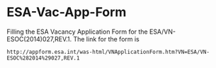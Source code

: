 # ESA-Vac-App-Form
Filling the ESA Vacancy Application Form for the ESA/VN-ESOC(2014)027,REV.1. The link for the form is

    http://appform.esa.int/was-html/VNApplicationForm.htm?VN=ESA/VN-ESOC%282014%29027,REV.1
